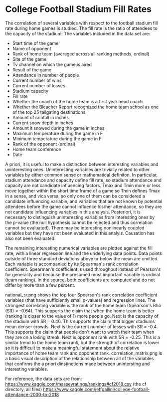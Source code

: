 # College Football Stadium Fill Rates

The correlation of several variables with respect to the football stadium fill rate during home games is studied. The fill rate is the ratio of attendees to the capacity of the stadium. The variables included in the data set are:

- Start time of the game
- Name of opponent
- Rank of home team (averaged across all ranking methods, ordinal)
- Site of the game
- Tv channel on which the game is aired
- Result of the game
- Attendance in number of people
- Current number of wins
- Current number of losses
- Stadium capacity
- Fill rate
- Whether the coach of the home team is a first year head coach
- Whether the Bleacher Report recognized the home team school as one of the top 25 tailgating destinations
- Amount of rainfall in inches
- Current snow depth in inches
- Amount it snowed during the game in inches
- Maximum temperature during the game in F
- Minimum temperature during the game in F
- Rank of the opponent (ordinal)
- Home team conference
- Date 

A priori, it is useful to make a distinction between interesting variables and uninteresting ones. Uninteresting variables are trivially related to other variables by either common sense or mathematical definiton. In particular, stadium attendance and capacity define fill rate, so stadium attendance and capacity are not candidate influencing factors. Tmax and Tmin more or less move together within the short time frame of a game so Tmin defines Tmax in a sense, and vica versa, so only one of them can be considered a candidate influencing variable, and variables that are not known by potential attendees before the game cannot influence his/her attendance, so they are not candidate influencing variables in this analysis. Posteriori, it is necessary to distinguish uninteresting variables from interesting ones by the p-value (the null hypothesis cannot be rejected and thus correlation cannot be evaluated). There may be interesting nonlinearly coupled variables but they have not been evaluated in this analyis. Causation has also not been evaluated.

The remaining interesting numerical variables are plotted against the fill rate, with a linear regression line and the underlying data points. Data points outside of three standard deviations above or below the mean are omitted. Each variable is accompanied by its Spearman's rank correlation coefficient. Spearman's coefficient is used throughout instead of Pearson's for generality and because the presumed most important variable is ordinal (team ranking). In the source, both coefficients are computed and do not differ by more than a few percent.

national_sr.png shows the top four Spearson's rank correlation coefficient variables (that have sufficiently small p-values) and regression lines. The strongest correlating variable is the rank of the home team (Spearson's Rho (SR) = -0.64). This supports the claim that when the home team is better (ranking is closer to the value of 1) more people go. Next is the capacity of the stadium with SR = 0.46. This supports the claim that bigger stadiums mean denser crowds. Next is the current number of losses with SR = -0.4. This supports the claim that people don't want to watch their team when they are on a losing streak. Next is opponent rank with SR = -0.25. This is a similar trend to the home team rank, but the strength of correlation is lower so it is difficult to make a meaningful statement about the relative importance of home team rank and opponent rank. correlation_matrix.png is a basic visual description of the relationship between all of the variables that confirms the a priori dinstinctions made between unintersting and interesting variables.

For reference, the data sets are from:
https://www.kaggle.com/masseyratings/rankings#cf2018.csv (the cf directory, all files)
https://www.kaggle.com/jeffgallini/college-football-attendance-2000-to-2018
